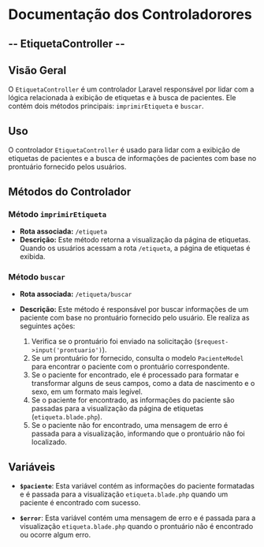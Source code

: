 # Documentação dos Controladorores 

## -- EtiquetaController --

## Visão Geral

O `EtiquetaController` é um controlador Laravel responsável por lidar com a lógica relacionada à exibição de etiquetas e à busca de pacientes. Ele contém dois métodos principais: `imprimirEtiqueta` e `buscar`.

## Uso

O controlador `EtiquetaController` é usado para lidar com a exibição de etiquetas de pacientes e a busca de informações de pacientes com base no prontuário fornecido pelos usuários.

## Métodos do Controlador

### Método `imprimirEtiqueta`

- **Rota associada:** `/etiqueta`
- **Descrição:** Este método retorna a visualização da página de etiquetas. Quando os usuários acessam a rota `/etiqueta`, a página de etiquetas é exibida.

### Método `buscar`

- **Rota associada:** `/etiqueta/buscar`
- **Descrição:** Este método é responsável por buscar informações de um paciente com base no prontuário fornecido pelo usuário. Ele realiza as seguintes ações:

   1. Verifica se o prontuário foi enviado na solicitação (`$request->input('prontuario')`).
   2. Se um prontuário for fornecido, consulta o modelo `PacienteModel` para encontrar o paciente com o prontuário correspondente.
   3. Se o paciente for encontrado, ele é processado para formatar e transformar alguns de seus campos, como a data de nascimento e o sexo, em um formato mais legível.
   4. Se o paciente for encontrado, as informações do paciente são passadas para a visualização da página de etiquetas (`etiqueta.blade.php`).
   5. Se o paciente não for encontrado, uma mensagem de erro é passada para a visualização, informando que o prontuário não foi localizado.

## Variáveis

- **`$paciente`**: Esta variável contém as informações do paciente formatadas e é passada para a visualização `etiqueta.blade.php` quando um paciente é encontrado com sucesso.

- **`$error`**: Esta variável contém uma mensagem de erro e é passada para a visualização `etiqueta.blade.php` quando o prontuário não é encontrado ou ocorre algum erro.


